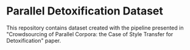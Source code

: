 # Parallel Detoxification Dataset
This repository contains dataset created with the pipeline presented in "Crowdsourcing of Parallel Corpora: the Case of Style Transfer for Detoxification" paper.
